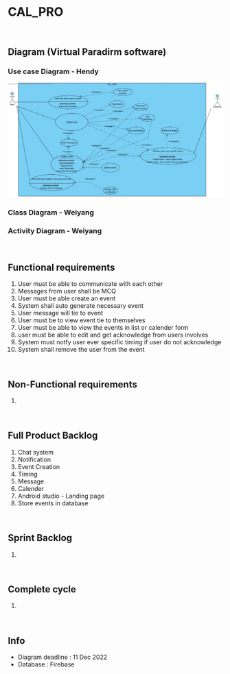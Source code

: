 # CAL_PRO <br /><br />

## Diagram (Virtual Paradirm software) <br /> 
### Use case Diagram - Hendy 
![use_case_diagram](https://github.com/Hendyley/CAL_PRO/blob/master/Diagram/Use%20Case%20Diagram_CAL_PRO.jpg)
### Class Diagram - Weiyang 
### Activity Diagram - Weiyang


 <br /> 
 
## Functional requirements
1. User must be able to communicate with each other
2. Messages from user shall be MCQ
3. User must be able create an event 
4. System shall auto generate necessary event
5. User message will tie to event
6. User must be to view event tie to themselves
7. User must be able to view the events in list or calender form
8. user must be able to edit and get acknowledge from users involves
9. System must notfy user ever specific timing if user do not acknowledge
10. System shall remove the user from the event 


<br />

## Non-Functional requirements
1.


<br />

## Full Product Backlog
1. Chat system
2. Notification
3. Event Creation
4. Timing
5. Message
6. Calender
7. Android studio - Landing page
8. Store events in database


<br />

## Sprint Backlog 
1.


<br />

## Complete cycle 
1.


<br />

## Info 
*  Diagram deadline : 11 Dec 2022
*  Database : Firebase
<br />


